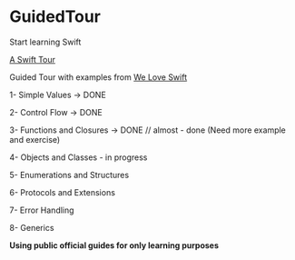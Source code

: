 # GuidedTour 

<p>Start learning Swift</p>

<a href="https://docs.swift.org/swift-book/GuidedTour/GuidedTour.html">A Swift Tour </a> 


Guided Tour with examples from <a href="https://www.weheartswift.com">We Love Swift</a>





1- Simple Values -> DONE


2- Control Flow -> DONE 


3- Functions and Closures -> DONE // almost - done 
(Need more example and exercise) 



4- Objects and Classes  - in progress 


5- Enumerations and Structures 


6- Protocols and Extensions


7- Error Handling


8- Generics


<b>Using public official guides for only learning purposes</b>



